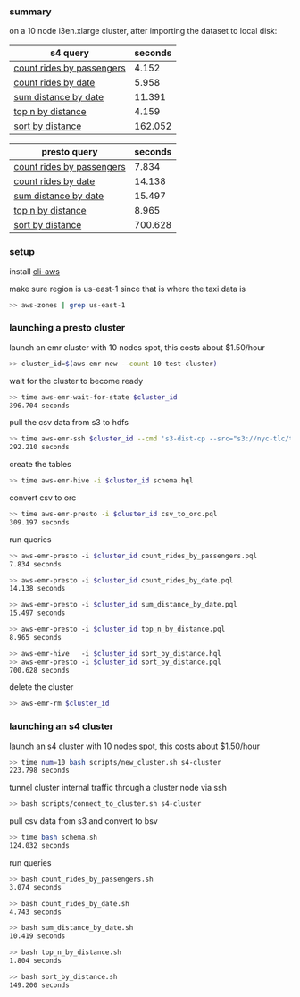 ### summary

on a 10 node i3en.xlarge cluster, after importing the dataset to local disk:

| s4 query | seconds |
| --- | --- |
| [count rides by passengers](./count_rides_by_passengers.sh) | 4.152 |
| [count rides by date](./count_rides_by_date.sh) | 5.958 |
| [sum distance by date](./sum_distance_by_date.sh) | 11.391 |
| [top n by distance](./top_n_by_distance.sh) | 4.159 |
| [sort by distance](./sort_by_distance.sh) | 162.052 |

| presto query | seconds |
| --- | --- |
| [count rides by passengers](./count_rides_by_passengers.pql) | 7.834 |
| [count rides by date](./count_rides_by_date.pql) | 14.138 |
| [sum distance by date](./sum_distance_by_date.pql) | 15.497 |
| [top n by distance](./top_n_by_distance.pql) | 8.965 |
| [sort by distance](./sort_by_distance.pql) | 700.628 |

### setup

install [cli-aws](https://github.com/nathants/cli-aws#installation)

make sure region is us-east-1 since that is where the taxi data is
```bash
>> aws-zones | grep us-east-1
```

### launching a presto cluster

launch an emr cluster with 10 nodes spot, this costs about $1.50/hour
```bash
>> cluster_id=$(aws-emr-new --count 10 test-cluster)
```

wait for the cluster to become ready
```bash
>> time aws-emr-wait-for-state $cluster_id
396.704 seconds
```

pull the csv data from s3 to hdfs
```bash
>> time aws-emr-ssh $cluster_id --cmd 's3-dist-cp --src="s3://nyc-tlc/trip data/" --srcPattern=".*yellow.*" --dest=/taxi_csv/'
292.210 seconds
```

create the tables
```bash
>> time aws-emr-hive -i $cluster_id schema.hql
```


convert csv to orc
```bash
>> time aws-emr-presto -i $cluster_id csv_to_orc.pql
309.197 seconds
```

run queries
```bash
>> aws-emr-presto -i $cluster_id count_rides_by_passengers.pql
7.834 seconds

>> aws-emr-presto -i $cluster_id count_rides_by_date.pql
14.138 seconds

>> aws-emr-presto -i $cluster_id sum_distance_by_date.pql
15.497 seconds

>> aws-emr-presto -i $cluster_id top_n_by_distance.pql
8.965 seconds

>> aws-emr-hive   -i $cluster_id sort_by_distance.hql
>> aws-emr-presto -i $cluster_id sort_by_distance.pql
700.628 seconds
```

delete the cluster
```bash
>> aws-emr-rm $cluster_id
```

### launching an s4 cluster

launch an s4 cluster with 10 nodes spot, this costs about $1.50/hour
```bash
>> time num=10 bash scripts/new_cluster.sh s4-cluster
223.798 seconds
```

tunnel cluster internal traffic through a cluster node via ssh
```bash
>> bash scripts/connect_to_cluster.sh s4-cluster
```

pull csv data from s3 and convert to bsv
```bash
>> time bash schema.sh
124.032 seconds
```

run queries
```bash
>> bash count_rides_by_passengers.sh
3.074 seconds

>> bash count_rides_by_date.sh
4.743 seconds

>> bash sum_distance_by_date.sh
10.419 seconds

>> bash top_n_by_distance.sh
1.804 seconds

>> bash sort_by_distance.sh
149.200 seconds
```
